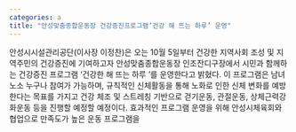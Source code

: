 ```yaml
---
categories: a
title: "안성맞춤종합운동장 건강증진프로그램‘건강 해 뜨는 하루’ 운영"
---
```

안성시시설관리공단(이사장 이정찬)은 오는 10월 5일부터 건강한 지역사회 조성 및 지역주민의 건강증진에 기여하고자 안성맞춤종합운동장 인조잔디구장에서 시민과 함께하는 건강증진 프로그램 ‘건강한 해 뜨는 하루 ’를 운영한다고 밝혔다. 이 프로그램은 남녀노소 누구나 참여가 가능하며, 규칙적인 신체활동을 통해 노화로 인한 신체 변화를 예방한다는 목표를 가지고 건강 체조 및 스트레칭 기반으로 걷기운동, 관절운동, 상체근력강화운동 등을 진행할 예정할 예정이다. 효과적인 프로그램 운영을 위해 안성시체육회와 협업으로 만족도가 높은 운동 프로그램을